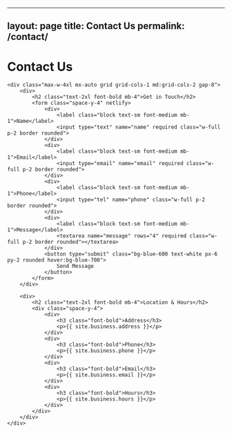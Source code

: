 <!-- pages/contact.md -->
---
layout: page
title: Contact Us
permalink: /contact/
---

<div class="container mx-auto px-4 py-8">
    <h1 class="text-4xl font-bold mb-8 text-center">Contact Us</h1>
    
    <div class="max-w-4xl mx-auto grid grid-cols-1 md:grid-cols-2 gap-8">
        <div>
            <h2 class="text-2xl font-bold mb-4">Get in Touch</h2>
            <form class="space-y-4" netlify>
                <div>
                    <label class="block text-sm font-medium mb-1">Name</label>
                    <input type="text" name="name" required class="w-full p-2 border rounded">
                </div>
                <div>
                    <label class="block text-sm font-medium mb-1">Email</label>
                    <input type="email" name="email" required class="w-full p-2 border rounded">
                </div>
                <div>
                    <label class="block text-sm font-medium mb-1">Phone</label>
                    <input type="tel" name="phone" class="w-full p-2 border rounded">
                </div>
                <div>
                    <label class="block text-sm font-medium mb-1">Message</label>
                    <textarea name="message" rows="4" required class="w-full p-2 border rounded"></textarea>
                </div>
                <button type="submit" class="bg-blue-600 text-white px-6 py-2 rounded hover:bg-blue-700">
                    Send Message
                </button>
            </form>
        </div>
        
        <div>
            <h2 class="text-2xl font-bold mb-4">Location & Hours</h2>
            <div class="space-y-4">
                <div>
                    <h3 class="font-bold">Address</h3>
                    <p>{{ site.business.address }}</p>
                </div>
                <div>
                    <h3 class="font-bold">Phone</h3>
                    <p>{{ site.business.phone }}</p>
                </div>
                <div>
                    <h3 class="font-bold">Email</h3>
                    <p>{{ site.business.email }}</p>
                </div>
                <div>
                    <h3 class="font-bold">Hours</h3>
                    <p>{{ site.business.hours }}</p>
                </div>
            </div>
        </div>
    </div>
</div>
